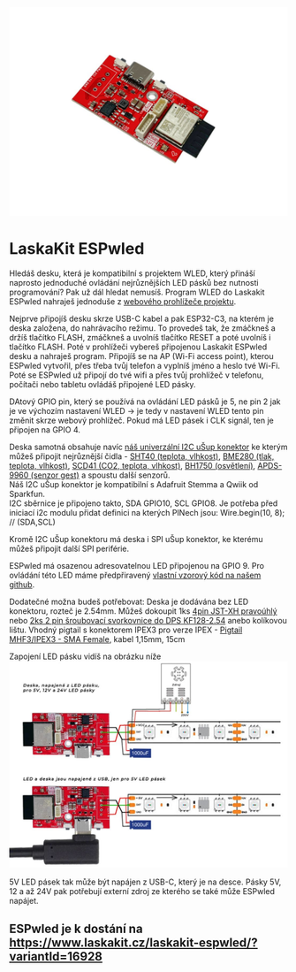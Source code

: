 ![ESPwled](https://github.com/LaskaKit/ESPwled/blob/main/img/13115-1.jpg)
# LaskaKit ESPwled

Hledáš desku, která je kompatibilní s projektem WLED, který přináší naprosto jednoduché ovládání nejrůznějších LED pásků bez nutnosti programování? Pak už dál hledat nemusíš.
Program WLED do Laskakit ESPwled nahraješ jednoduše z [webového prohlížeče projektu](https://kno.wled.ge/).

Nejprve připojíš desku skrze USB-C kabel a pak ESP32-C3, na kterém je deska založena, do nahrávacího režimu. To provedeš tak, že zmáčkneš a držíš tlačítko FLASH, zmáčkneš a uvolníš tlačítko RESET a poté uvolníš i tlačítko FLASH. 
Poté v prohlížeči vybereš připojenou Laskakit ESPwled desku a nahraješ program. Připojíš se na AP (Wi-Fi access point), kterou ESPwled vytvořil, přes třeba tvůj telefon a vyplníš jméno a heslo tvé Wi-Fi. Poté se ESPwled už připojí do tvé wifi a přes tvůj prohlížeč v telefonu, počítači nebo tabletu ovládáš připojené LED pásky.

DAtový GPIO pin, který se používá na ovládání LED pásků je 5, ne pin 2 jak je ve výchozím nastavení WLED -> je tedy v nastavení WLED tento pin změnit skrze webový prohlížeč. 
Pokud má LED pásek i CLK signál, ten je připojen na GPIO 4.

Deska samotná obsahuje navíc [náš univerzální I2C uŠup konektor](https://blog.laskakit.cz/predstavujeme-univerzalni-konektor-pro-propojeni-modulu-a-cidel-%CE%BCsup/) ke kterým můžeš připojit nejrůznější čidla - [SHT40 (teplota, vlhkost)](https://www.laskakit.cz/laskakit-sht40-senzor-teploty-a-vlhkosti-vzduchu/), [BME280 (tlak, teplota, vlhkost)](https://www.laskakit.cz/arduino-senzor-tlaku--teploty-a-vlhkosti-bme280/), [SCD41 (CO2, teplota, vlhkost)](https://www.laskakit.cz/laskakit-scd41-senzor-co2--teploty-a-vlhkosti-vzduchu/), [BH1750 (osvětlení)](https://www.laskakit.cz/laskakit-bh1750-snimac-intenzity-osvetleni/), [APDS-9960 (senzor gest)](https://www.laskakit.cz/laskakit-apds-9960-senzor-priblizeni-a-gest/) a spoustu další senzorů. </br>
Náš I2C uŠup konektor je kompatibilní s Adafruit Stemma a Qwiik od Sparkfun.</br>
I2C sběrnice je připojeno takto, SDA GPIO10, SCL GPIO8. Je potřeba před iniciací i2c modulu přidat definici na kterých PINech jsou: Wire.begin(10, 8); // (SDA,SCL)

Kromě I2C uŠup konektoru má deska i SPI uŠup konektor, ke kterému můžeš připojit další SPI periférie. 

ESPwled má osazenou adresovatelnou LED připojenou na GPIO 9. Pro ovládání této LED máme předpřiravený [vlastní vzorový kód na našem github](https://github.com/LaskaKit/ESPwled/tree/main/SW).

Dodatečné možna budeš potřebovat:
Deska je dodávána bez LED konektoru, rozteč je 2.54mm. Můžeš dokoupit 1ks [4pin JST-XH pravoúhlý](https://www.laskakit.cz/jst-xh-2-54mm-konektor-do-dps--pravouhly/?variantId=5393) nebo [2ks 2 pin šroubovací svorkovnice do DPS KF128-2.54](https://www.laskakit.cz/sroubovaci-svorkovnice-do-dps-kf128-2-54/?variantId=8871) anebo kolíkovou lištu.
Vhodný pigtail s konektorem IPEX3 pro verze IPEX - [Pigtail MHF3/IPEX3 - SMA Female](https://www.laskakit.cz/pigtail-mhf3-ipex3-sma-female--kabel-1-15mm--15cm/), kabel 1,15mm, 15cm

Zapojení LED pásku vidíš na obrázku níže
![ESPwled zapojení LED pásku](https://github.com/LaskaKit/ESPwled/blob/main/img/espwled_zapojeni.JPG)

5V LED pásek tak může být napájen z USB-C, který je na desce. Pásky 5V, 12 a až 24V pak potřebují externí zdroj ze kterého se také může ESPwled napájet. 

## ESPwled je k dostání na https://www.laskakit.cz/laskakit-espwled/?variantId=16928
